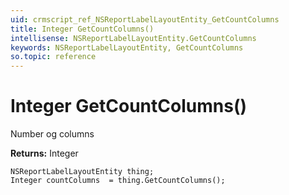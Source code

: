 ```yaml
---
uid: crmscript_ref_NSReportLabelLayoutEntity_GetCountColumns
title: Integer GetCountColumns()
intellisense: NSReportLabelLayoutEntity.GetCountColumns
keywords: NSReportLabelLayoutEntity, GetCountColumns
so.topic: reference
---
```


# Integer GetCountColumns()

Number og columns

**Returns:** Integer

```crmscript
NSReportLabelLayoutEntity thing;
Integer countColumns  = thing.GetCountColumns();
```

